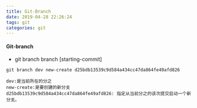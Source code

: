 ```yaml
---
title: Git-Branch
date: 2019-04-28 22:26:24
tags: git
categories: git
---
```


#### Git-branch

- git branch branch [starting-commit]

~~~git 
git branch dev new-create d25bdb13539c9d584a434cc47da864fe49afd826

dev:是当前所在的分之
new-create:是要创建的新分支
d25bdb13539c9d584a434cc47da864fe49afd826: 指定从当前分之的该次提交启动一个新分支。
~~~

